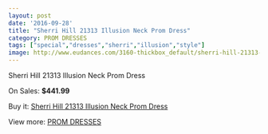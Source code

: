 ```yaml
---
layout: post
date: '2016-09-28'
title: "Sherri Hill 21313 Illusion Neck Prom Dress"
category: PROM DRESSES
tags: ["special","dresses","sherri","illusion","style"]
image: http://www.eudances.com/3160-thickbox_default/sherri-hill-21313-illusion-neck-prom-dress.jpg
---
```

Sherri Hill 21313 Illusion Neck Prom Dress

On Sales: **$441.99**
<a href="https://www.eudances.com/en/prom-dresses/1087-sherri-hill-21313-illusion-neck-prom-dress.html"><amp-img layout="responsive" width="600" height="600" src="//www.eudances.com/3160-thickbox_default/sherri-hill-21313-illusion-neck-prom-dress.jpg" alt="Sherri Hill 21313 Illusion Neck Prom Dress 0" /></a>
<a href="https://www.eudances.com/en/prom-dresses/1087-sherri-hill-21313-illusion-neck-prom-dress.html"><amp-img layout="responsive" width="600" height="600" src="//www.eudances.com/3161-thickbox_default/sherri-hill-21313-illusion-neck-prom-dress.jpg" alt="Sherri Hill 21313 Illusion Neck Prom Dress 1" /></a>
<a href="https://www.eudances.com/en/prom-dresses/1087-sherri-hill-21313-illusion-neck-prom-dress.html"><amp-img layout="responsive" width="600" height="600" src="//www.eudances.com/3162-thickbox_default/sherri-hill-21313-illusion-neck-prom-dress.jpg" alt="Sherri Hill 21313 Illusion Neck Prom Dress 2" /></a>

Buy it: [Sherri Hill 21313 Illusion Neck Prom Dress](https://www.eudances.com/en/prom-dresses/1087-sherri-hill-21313-illusion-neck-prom-dress.html "Sherri Hill 21313 Illusion Neck Prom Dress")

View more: [PROM DRESSES](https://www.eudances.com/en/13-prom-dresses "PROM DRESSES")